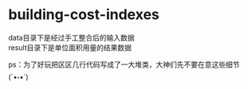 # building-cost-indexes

data目录下是经过手工整合后的输入数据  
result目录下是单位面积用量的结果数据  
  
ps：为了好玩把区区几行代码写成了一大堆类，大神们先不要在意这些细节(´•༝•`)
